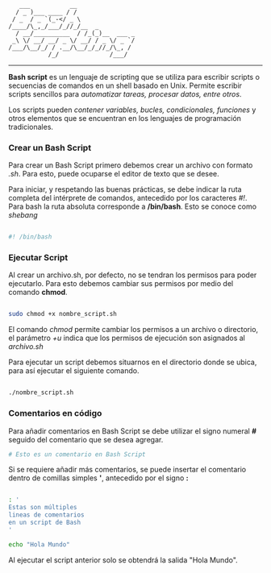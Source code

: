 	   ___           __                
	  / _ )___ ____ / /                
	 / _  / _ `(_-</ _ \               
	/____/\_,_/___/_//_/__  _          
	  / __/__________  / /_(_)__  ___ _
	 _\ \/ __/ __/ _ \/ __/ / _ \/ _ `/
	/___/\__/_/ / .__/\__/_/_//_/\_, / 
        	   /_/              /___/  

---
**Bash script** es un lenguaje de scripting que se utiliza para escribir scripts o secuencias 
de comandos en un shell basado en Unix. Permite escribir scripts sencillos para *automatizar tareas,
procesar datos, entre otros*. 

Los scripts pueden *contener variables, bucles, condicionales, funciones* y otros elementos que 
se encuentran en los lenguajes de programación tradicionales.

### Crear un Bash Script

Para crear un Bash Script primero debemos crear un archivo con formato *.sh*. Para esto, 
puede ocuparse el editor de texto que se desee.

Para iniciar, y respetando las buenas prácticas, se debe indicar la ruta completa del 
intérprete de comandos, antecedido por los caracteres *#!*. Para bash la ruta absoluta 
corresponde a **/bin/bash**. Esto se conoce como *shebang*

```bash

#! /bin/bash

```

### Ejecutar Script

Al crear un archivo.sh, por defecto, no se tendran los permisos para poder ejecutarlo.
Para esto debemos cambiar sus permisos por medio del comando **chmod**.

```bash

sudo chmod +x nombre_script.sh

```

El comando *chmod* permite cambiar los permisos a un archivo o directorio, el parámetro
*+u* indica que los permisos de ejecución son asignados al *archivo.sh*

Para ejecutar un script debemos situarnos en el directorio donde se ubica, para así 
ejecutar el siguiente comando.

```bash

./nombre_script.sh

```


### Comentarios en código   
        
Para añadir comentarios en Bash Script se debe utilizar el signo numeral **#** seguido del
comentario que se desea agregar.
        
```bash
# Esto es un comentario en Bash Script

```

Si se requiere añadir más comentarios, se puede insertar el comentario dentro de comillas
simples **'**, antecedido por el signo **:**

```bash

: '
Estas son múltiples
lineas de comentarios
en un script de Bash
'

echo "Hola Mundo"

```
Al ejecutar el script anterior solo se obtendrá la salida "Hola Mundo".



